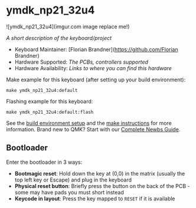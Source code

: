 # ymdk_np21_32u4

![ymdk_np21_32u4](imgur.com image replace me!)

*A short description of the keyboard/project*

* Keyboard Maintainer: [Florian Brandner](https://github.com/Florian Brandner)
* Hardware Supported: *The PCBs, controllers supported*
* Hardware Availability: *Links to where you can find this hardware*

Make example for this keyboard (after setting up your build environment):

    make ymdk_np21_32u4:default

Flashing example for this keyboard:

    make ymdk_np21_32u4:default:flash

See the [build environment setup](https://docs.qmk.fm/#/getting_started_build_tools) and the [make instructions](https://docs.qmk.fm/#/getting_started_make_guide) for more information. Brand new to QMK? Start with our [Complete Newbs Guide](https://docs.qmk.fm/#/newbs).

## Bootloader

Enter the bootloader in 3 ways:

* **Bootmagic reset**: Hold down the key at (0,0) in the matrix (usually the top left key or Escape) and plug in the keyboard
* **Physical reset button**: Briefly press the button on the back of the PCB - some may have pads you must short instead
* **Keycode in layout**: Press the key mapped to `RESET` if it is available
